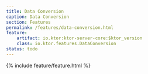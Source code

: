 ```yaml
---
title: Data Conversion
caption: Data Conversion
section: Features
permalink: /features/data-conversion.html
feature:
    artifact: io.ktor:ktor-server-core:$ktor_version
    class: io.ktor.features.DataConversion
status: todo
---
```


{% include feature/feature.html %}

